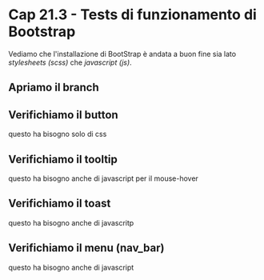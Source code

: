 # <a name="top"></a> Cap 21.3 - Tests di funzionamento di Bootstrap

Vediamo che l'installazione di BootStrap è andata a buon fine sia lato *stylesheets (scss)* che *javascript (js)*.


## Apriamo il branch



## Verifichiamo il button
questo ha bisogno solo di css



## Verifichiamo il tooltip
questo ha bisogno anche di javascript per il mouse-hover



## Verifichiamo il toast
questo ha bisogno anche di javascritp



## Verifichiamo il menu (nav_bar)
questo ha bisogno anche di javascript
